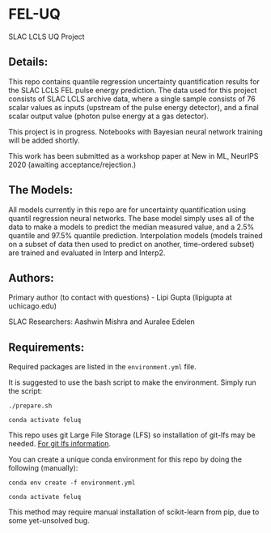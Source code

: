 # FEL-UQ
SLAC LCLS UQ Project


## Details: 
This repo contains quantile regression uncertainty quantification results for the SLAC LCLS FEL pulse energy prediction. The data used for this project consists of SLAC LCLS archive data, where a single sample consists of 76 scalar values as inputs (upstream of the pulse energy detector), and a final scalar output value (photon pulse energy at a gas detector). 

This project is in progress. Notebooks with Bayesian neural network training will be added shortly.


This work has been submitted as a workshop paper at New in ML, NeurIPS 2020 (awaiting acceptance/rejection.)

## The Models:
All models currently in this repo are for uncertainty quantification using quantil regression neural networks. The base model simply uses all of the data to make a models to predict the median measured value, and a 2.5% quantile and 97.5% quantile prediction. Interpolation models (models trained on a subset of data then used to predict on another, time-ordered subset) are trained and evaluated in Interp and Interp2.

## Authors: 
Primary author (to contact with questions) - Lipi Gupta (lipigupta at uchicago.edu)

SLAC Researchers: Aashwin Mishra and Auralee Edelen

## Requirements:
Required packages are listed in the `environment.yml` file. 


It is suggested to use the bash script to make the environment. Simply run the script:

```./prepare.sh ```

``` conda activate feluq ```


This repo uses git Large File Storage (LFS) so installation of git-lfs may be needed. 
[For git lfs information](https://git-lfs.github.com/).

You can create a unique conda environment for this repo by doing the following (manually): 

```conda env create -f environment.yml```

```conda activate feluq```

This method may require manual installation of scikit-learn from pip, due to some yet-unsolved bug.
